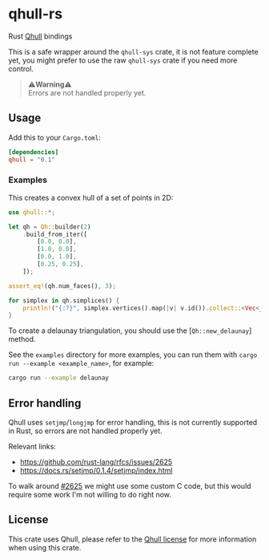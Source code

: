 # qhull-rs
 Rust [Qhull](http://www.qhull.org/) bindings

This is a safe wrapper around the `qhull-sys` crate, it is not feature complete yet, you might prefer to use the raw `qhull-sys` crate if you need more control.

> ⚠️**Warning**⚠️  
> Errors are not handled properly yet.

## Usage

Add this to your `Cargo.toml`:

```toml
[dependencies]
qhull = "0.1"
```

### Examples

This creates a convex hull of a set of points in 2D:
```rust
use qhull::*;

let qh = Qh::builder(2)
    .build_from_iter([
        [0.0, 0.0],
        [1.0, 0.0],
        [0.0, 1.0],
        [0.25, 0.25],
    ]);

assert_eq!(qh.num_faces(), 3);

for simplex in qh.simplices() {
    println!("{:?}", simplex.vertices().map(|v| v.id()).collect::<Vec<_>>());
}
```

To create a delaunay triangulation, you should use the [`Qh::new_delaunay`] method.

See the `examples` directory for more examples, you can run them with `cargo run --example <example_name>`, for example:

```sh
cargo run --example delaunay
```

## Error handling

Qhull uses `setjmp`/`longjmp` for error handling, this is not currently supported in Rust, so errors are not handled properly yet.

Relevant links:
- https://github.com/rust-lang/rfcs/issues/2625
- https://docs.rs/setjmp/0.1.4/setjmp/index.html

To walk around [\#2625](https://github.com/rust-lang/rfcs/issues/2625) we might use some custom C code, but this would require some work I'm not willing to do right now.

## License

This crate uses Qhull, please refer to the [Qhull license](http://www.qhull.org/COPYING.txt) for more information when using this crate.